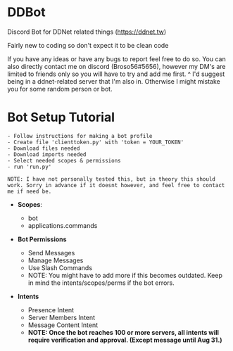# DDBot
Discord Bot for DDNet related things (https://ddnet.tw)

Fairly new to coding so don't expect it to be clean code

If you have any ideas or have any bugs to report feel free to do so.
You can also directly contact me on discord (Broso56#5656), however my DM's are limited to friends only so you will have to try and add me first.
                                            ^ I'd suggest being in a ddnet-related server that I'm also in. Otherwise I might mistake you for some random person or bot.

# Bot Setup Tutorial
    - Follow instructions for making a bot profile
    - Create file 'clienttoken.py' with 'token = YOUR_TOKEN'
    - Download files needed
    - Download imports needed
    - Select needed scopes & permissions
    - run 'run.py'

    NOTE: I have not personally tested this, but in theory this should work. Sorry in advance if it doesnt however, and feel free to contact me if need be.

- **Scopes**:
    - bot
    - applications.commands

- **Bot Permissions**
    - Send Messages
    - Manage Messages
    - Use Slash Commands
    - NOTE: You might have to add more if this becomes outdated. Keep in mind the intents/scopes/perms if the bot errors.

- **Intents**
    - Presence Intent
    - Server Members Intent
    - Message Content Intent
    - **NOTE: Once the bot reaches 100 or more servers, all intents will require verification and approval. (Except message until Aug 31.)**